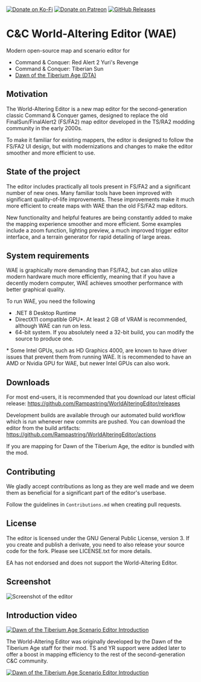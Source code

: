 [![Donate on Ko-Fi](https://img.shields.io/badge/Donate-KoFi-green.svg)](https://ko-fi.com/rampastring)
[![Donate on Patreon](https://img.shields.io/badge/Donate-Patreon-red.svg)](https://www.patreon.com/rampastring)
[![GitHub Releases](https://img.shields.io/github/downloads/Rampastring/WorldAlteringEditor/total.svg)](https://github.com/Rampastring/WorldAlteringEditor/releases)

# C&C World-Altering Editor (WAE)

Modern open-source map and scenario editor for

- Command & Conquer: Red Alert 2 Yuri's Revenge
- Command & Conquer: Tiberian Sun
- [Dawn of the Tiberium Age (DTA)](https://www.moddb.com/mods/the-dawn-of-the-tiberium-age)

## Motivation

The World-Altering Editor is a new map editor for the second-generation classic Command & Conquer games,
designed to replace the old FinalSun/FinalAlert2 (FS/FA2) map editor developed in the TS/RA2 modding community in the early 2000s.

To make it familiar for existing mappers, the editor is designed to follow the FS/FA2 UI design,
but with modernizations and changes to make the editor smoother and more efficient to use.

## State of the project

The editor includes practically all tools present in FS/FA2 and a significant number of
new ones. Many familiar tools have been improved with significant quality-of-life improvements.
These improvements make it much more efficient to create maps with WAE than the old FS/FA2 map editors.

New functionality and helpful features are being constantly added to make the mapping experience smoother and more efficient.
Some examples include a zoom function, lighting preview, a much improved trigger editor interface, and a terrain generator for rapid detailing of large areas.

## System requirements

WAE is graphically more demanding than FS/FA2, but can also utilize modern hardware
much more efficiently, meaning that if you have a decently modern computer, WAE achieves smoother
performance with better graphical quality.

To run WAE, you need the following

- .NET 8 Desktop Runtime
- DirectX11 compatible GPU\*. At least 2 GB of VRAM is recommended, although WAE can run on less.
- 64-bit system. If you absolutely need a 32-bit build, you can modify the source to produce one.

\* Some Intel GPUs, such as HD Graphics 4000, are known to have driver issues that prevent them from running WAE. It is recommended to have an AMD or Nvidia GPU for WAE, but newer Intel GPUs can also work.

## Downloads

For most end-users, it is recommended that you download our latest official release: https://github.com/Rampastring/WorldAlteringEditor/releases

Development builds are available through our automated build workflow which is run whenever new commits are pushed. You can download the editor from the build artifacts:
https://github.com/Rampastring/WorldAlteringEditor/actions

If you are mapping for Dawn of the Tiberium Age, the editor is bundled with the mod.

## Contributing

We gladly accept contributions as long as they are well made and we deem them as beneficial for a significant part of the editor's userbase.

Follow the guidelines in `Contributions.md` when creating pull requests.

## License

The editor is licensed under the GNU General Public License, version 3.
If you create and publish a derivate, you need to also release your source code for the fork.
Please see LICENSE.txt for more details.

EA has not endorsed and does not support the World-Altering Editor.

## Screenshot

![Screenshot of the editor](https://github.com/Rampastring/WorldAlteringEditor/raw/master/mapeditor.jpg "Map Editor Screenshot")

## Introduction video

[![Dawn of the Tiberium Age Scenario Editor Introduction](https://github.com/Rampastring/WorldAlteringEditor/raw/master/videopreview.jpg)](https://www.youtube.com/watch?v=jIcr3nCqx7M "Dawn of the Tiberium Age Scenario Editor Introduction")

The World-Altering Editor was originally developed by the Dawn of the Tiberium Age staff for their mod. TS and YR support were added later to offer a boost in mapping efficiency to the rest of the second-generation C&C community.

[![Dawn of the Tiberium Age Scenario Editor Introduction](https://github.com/Rampastring/WorldAlteringEditor/raw/master/dtalogo.png)](https://www.moddb.com/mods/the-dawn-of-the-tiberium-age "Dawn of the Tiberium Age Homepage")
